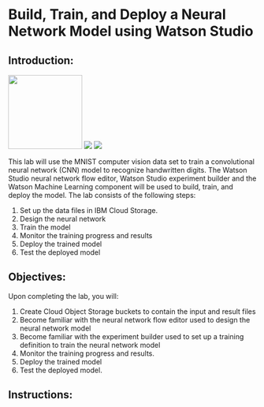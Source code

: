 # Build, Train, and Deploy a Neural Network Model using Watson Studio

## Introduction:

[<img src="https://github.com/jpatter/LMCO/blob/master/Lab-1/images/DB2Warehouse.png" height="150"/>](https://www.ibm.com/analytics/us/en/technology/cloud-data-services/dashdb/) [<img src="https://raw.githubusercontent.com/Davin-IBM/Proof-of-Technology/master/DSX/images/RStudio2.png"/>](https://www.rstudio.com/) [<img src="https://raw.githubusercontent.com/Davin-IBM/Proof-of-Technology/master/DSX/images/shiny.png"/>](https://shiny.rstudio.com/)

This lab will use the MNIST computer vision data set to train a convolutional neural network (CNN) model to recognize handwritten digits. The Watson Studio neural network flow editor, Watson Studio experiment builder and the Watson Machine Learning component  will be used to build, train, and deploy the model.  The lab consists of the following steps:
1.	Set up the data files in IBM Cloud Storage.
2.	Design the neural network
3.	Train the model
4.	Monitor the training progress and results
5.	Deploy the trained model
6.	Test the deployed model 

## Objectives:

Upon completing the lab, you will:

1. Create Cloud Object Storage buckets to contain the input and result files
1. Become familiar with the neural network flow editor used to design the neural network model
1. Become familiar with the experiment builder used to set up a training definition to train the neural network model
1. Monitor the training progress and results.  
1. Deploy the trained model 
1. Test the deployed model. 

## Instructions:

